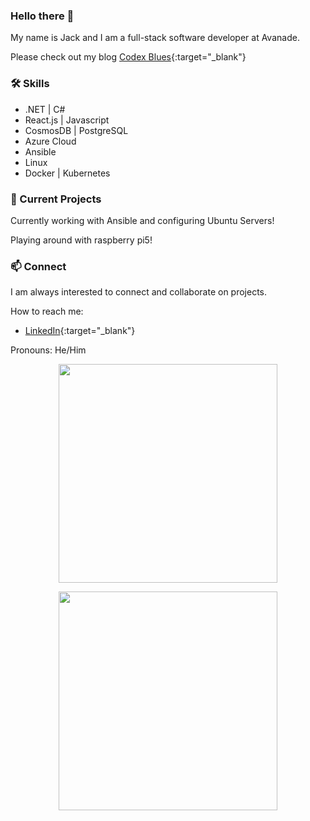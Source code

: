 ### Hello there 👋

My name is Jack and I am a full-stack software developer at Avanade.

Please check out my blog [Codex Blues](https://www.codexblues.com){:target="_blank"} 

<h3 >🛠  Skills</h3>
<ul>
  <li>.NET | C# </li>
  <li>React.js | Javascript</li>
  <li>CosmosDB | PostgreSQL</li>
  <li>Azure Cloud</li>
  <li>Ansible</li>
  <li>Linux</li>
  <li>Docker | Kubernetes</li>
</ul>

<h3>🌱  Current Projects</h3>
Currently working with Ansible and configuring Ubuntu Servers!

Playing around with raspberry pi5!

<h3>📫  Connect</h3>
I am always interested to connect and collaborate on projects.

How to reach me: 
- [LinkedIn](https://www.linkedin.com/in/jackmcc08/){:target="_blank"}  

Pronouns: He/Him

<p align='center'>
  <a href="#"><img src="https://github-readme-stats.vercel.app/api?username=jackmcc08&show_icons=true&count_private=true&theme=dark" width="350"></a>
</p>

<p align='center'>
  <a href="#"><img src="https://github-readme-stats.vercel.app/api/top-langs/?username=jackmcc08&layout=compact&theme=vue&card_width=300&hide_title=true" width="350"></a>
</p>

<!--
**jackmcc08/jackmcc08** is a ✨ _special_ ✨ repository because its `README.md` (this file) appears on your GitHub profile.

Here are some ideas to get you started:

- 🔭 I’m currently working on ...
- 🌱 I’m currently learning ...
- 👯 I’m looking to collaborate on ...
- 🤔 I’m looking for help with ...
- 💬 Ask me about ...
- 📫 How to reach me: ...
- 😄 Pronouns: ...
- ⚡ Fun fact: ...
-->
